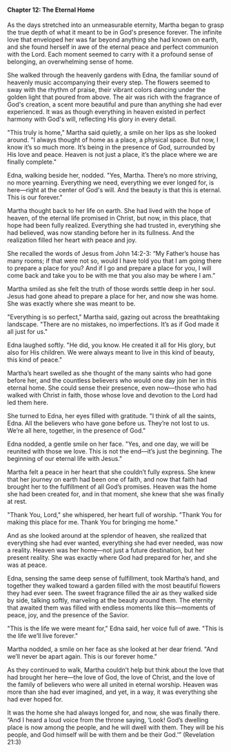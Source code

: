 
#### Chapter 12: The Eternal Home

As the days stretched into an unmeasurable eternity, Martha began to grasp the true depth of what it meant to be in God's presence forever. The infinite love that enveloped her was far beyond anything she had known on earth, and she found herself in awe of the eternal peace and perfect communion with the Lord. Each moment seemed to carry with it a profound sense of belonging, an overwhelming sense of home.

She walked through the heavenly gardens with Edna, the familiar sound of heavenly music accompanying their every step. The flowers seemed to sway with the rhythm of praise, their vibrant colors dancing under the golden light that poured from above. The air was rich with the fragrance of God's creation, a scent more beautiful and pure than anything she had ever experienced. It was as though everything in heaven existed in perfect harmony with God's will, reflecting His glory in every detail.

"This truly is home," Martha said quietly, a smile on her lips as she looked around. "I always thought of home as a place, a physical space. But now, I know it’s so much more. It’s being in the presence of God, surrounded by His love and peace. Heaven is not just a place, it’s the place where we are finally complete."

Edna, walking beside her, nodded. "Yes, Martha. There’s no more striving, no more yearning. Everything we need, everything we ever longed for, is here—right at the center of God's will. And the beauty is that this is eternal. This is our forever."

Martha thought back to her life on earth. She had lived with the hope of heaven, of the eternal life promised in Christ, but now, in this place, that hope had been fully realized. Everything she had trusted in, everything she had believed, was now standing before her in its fullness. And the realization filled her heart with peace and joy.

She recalled the words of Jesus from John 14:2-3: “My Father’s house has many rooms; if that were not so, would I have told you that I am going there to prepare a place for you? And if I go and prepare a place for you, I will come back and take you to be with me that you also may be where I am.”

Martha smiled as she felt the truth of those words settle deep in her soul. Jesus had gone ahead to prepare a place for her, and now she was home. She was exactly where she was meant to be.

"Everything is so perfect," Martha said, gazing out across the breathtaking landscape. "There are no mistakes, no imperfections. It’s as if God made it all just for us."

Edna laughed softly. "He did, you know. He created it all for His glory, but also for His children. We were always meant to live in this kind of beauty, this kind of peace."

Martha’s heart swelled as she thought of the many saints who had gone before her, and the countless believers who would one day join her in this eternal home. She could sense their presence, even now—those who had walked with Christ in faith, those whose love and devotion to the Lord had led them here.

She turned to Edna, her eyes filled with gratitude. "I think of all the saints, Edna. All the believers who have gone before us. They’re not lost to us. We’re all here, together, in the presence of God."

Edna nodded, a gentle smile on her face. "Yes, and one day, we will be reunited with those we love. This is not the end—it’s just the beginning. The beginning of our eternal life with Jesus."

Martha felt a peace in her heart that she couldn’t fully express. She knew that her journey on earth had been one of faith, and now that faith had brought her to the fulfillment of all God’s promises. Heaven was the home she had been created for, and in that moment, she knew that she was finally at rest.

"Thank You, Lord," she whispered, her heart full of worship. "Thank You for making this place for me. Thank You for bringing me home."

And as she looked around at the splendor of heaven, she realized that everything she had ever wanted, everything she had ever needed, was now a reality. Heaven was her home—not just a future destination, but her present reality. She was exactly where God had prepared for her, and she was at peace.

Edna, sensing the same deep sense of fulfillment, took Martha’s hand, and together they walked toward a garden filled with the most beautiful flowers they had ever seen. The sweet fragrance filled the air as they walked side by side, talking softly, marveling at the beauty around them. The eternity that awaited them was filled with endless moments like this—moments of peace, joy, and the presence of the Savior.

"This is the life we were meant for," Edna said, her voice full of awe. "This is the life we’ll live forever."

Martha nodded, a smile on her face as she looked at her dear friend. "And we’ll never be apart again. This is our forever home."

As they continued to walk, Martha couldn’t help but think about the love that had brought her here—the love of God, the love of Christ, and the love of the family of believers who were all united in eternal worship. Heaven was more than she had ever imagined, and yet, in a way, it was everything she had ever hoped for.

It was the home she had always longed for, and now, she was finally there. “And I heard a loud voice from the throne saying, ‘Look! God’s dwelling place is now among the people, and he will dwell with them. They will be his people, and God himself will be with them and be their God.’” (Revelation 21:3)

